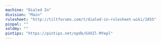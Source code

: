 ```yaml
---
machine: "Dialed In"
division: "Main"
rulesheet: "http://tiltforums.com/t/dialed-in-rulesheet-wiki/2855"
pinpal: ""
soldmy: ""
pintips: "https://pintips.net/opdb/G4X2l-MYepl"
---
```

